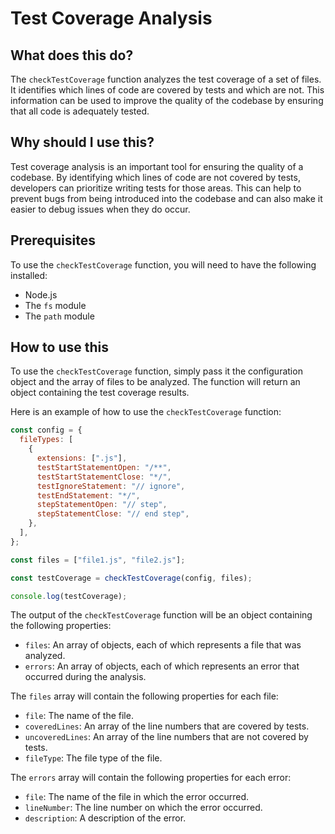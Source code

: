 
  
   # **Test Coverage Analysis**

## What does this do?

The `checkTestCoverage` function analyzes the test coverage of a set of files. It identifies which lines of code are covered by tests and which are not. This information can be used to improve the quality of the codebase by ensuring that all code is adequately tested.

## Why should I use this?

Test coverage analysis is an important tool for ensuring the quality of a codebase. By identifying which lines of code are not covered by tests, developers can prioritize writing tests for those areas. This can help to prevent bugs from being introduced into the codebase and can also make it easier to debug issues when they do occur.

## Prerequisites

To use the `checkTestCoverage` function, you will need to have the following installed:

* Node.js
* The `fs` module
* The `path` module

## How to use this

To use the `checkTestCoverage` function, simply pass it the configuration object and the array of files to be analyzed. The function will return an object containing the test coverage results.

Here is an example of how to use the `checkTestCoverage` function:

```javascript
const config = {
  fileTypes: [
    {
      extensions: [".js"],
      testStartStatementOpen: "/**",
      testStartStatementClose: "*/",
      testIgnoreStatement: "// ignore",
      testEndStatement: "*/",
      stepStatementOpen: "// step",
      stepStatementClose: "// end step",
    },
  ],
};

const files = ["file1.js", "file2.js"];

const testCoverage = checkTestCoverage(config, files);

console.log(testCoverage);
```

The output of the `checkTestCoverage` function will be an object containing the following properties:

* `files`: An array of objects, each of which represents a file that was analyzed.
* `errors`: An array of objects, each of which represents an error that occurred during the analysis.

The `files` array will contain the following properties for each file:

* `file`: The name of the file.
* `coveredLines`: An array of the line numbers that are covered by tests.
* `uncoveredLines`: An array of the line numbers that are not covered by tests.
* `fileType`: The file type of the file.

The `errors` array will contain the following properties for each error:

* `file`: The name of the file in which the error occurred.
* `lineNumber`: The line number on which the error occurred.
* `description`: A description of the error.
  
  